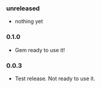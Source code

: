 ### unreleased

* nothing yet

### 0.1.0

* Gem ready to use it!

### 0.0.3

* Test release. Not ready to use it.
